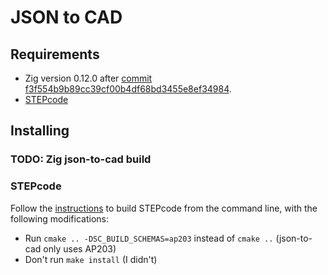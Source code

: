 # JSON to CAD

## Requirements

- Zig version 0.12.0 after [commit f3f554b9b89cc39cf00b4df68bd3455e8ef34984][1].
- [STEPcode][2]

## Installing

### TODO: Zig json-to-cad build

### STEPcode

Follow the [instructions][3] to build STEPcode from the command line, with the following modifications:

- Run `cmake .. -DSC_BUILD_SCHEMAS=ap203` instead of `cmake ..` (json-to-cad only uses AP203)
- Don't run `make install` (I didn't)

[1]: https://github.com/ziglang/zig/commit/f3f554b9b89cc39cf00b4df68bd3455e8ef34984
[2]: https://github.com/stepcode/stepcode
[3]: https://github.com/stepcode/stepcode/blob/develop/INSTALL

